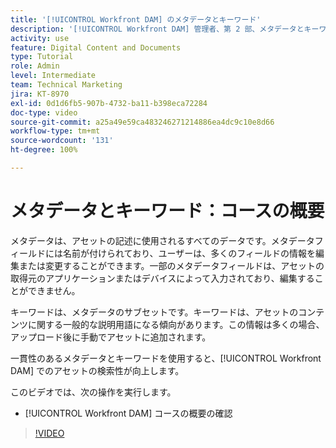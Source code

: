 ```yaml
---
title: '[!UICONTROL Workfront DAM] のメタデータとキーワード'
description: '[!UICONTROL Workfront DAM] 管理者、第 2 部、メタデータとキーワードコースで取り上げる内容について説明します。'
activity: use
feature: Digital Content and Documents
type: Tutorial
role: Admin
level: Intermediate
team: Technical Marketing
jira: KT-8970
exl-id: 0d1d6fb5-907b-4732-ba11-b398eca72284
doc-type: video
source-git-commit: a25a49e59ca483246271214886ea4dc9c10e8d66
workflow-type: tm+mt
source-wordcount: '131'
ht-degree: 100%

---
```


# メタデータとキーワード：コースの概要

メタデータは、アセットの記述に使用されるすべてのデータです。メタデータフィールドには名前が付けられており、ユーザーは、多くのフィールドの情報を編集または変更することができます。一部のメタデータフィールドは、アセットの取得元のアプリケーションまたはデバイスによって入力されており、編集することができません。

キーワードは、メタデータのサブセットです。キーワードは、アセットのコンテンツに関する一般的な説明用語になる傾向があります。この情報は多くの場合、アップロード後に手動でアセットに追加されます。

一貫性のあるメタデータとキーワードを使用すると、[!UICONTROL Workfront DAM] でのアセットの検索性が向上します。

このビデオでは、次の操作を実行します。

* [!UICONTROL Workfront DAM] コースの概要の確認

>[!VIDEO](https://video.tv.adobe.com/v/335233/?quality=12&learn=on)
